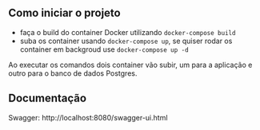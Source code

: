 ## Como iniciar o projeto


- faça o build do container Docker utilizando `docker-compose build`
- suba os container usando `docker-compose up`, se quiser rodar os container em backgroud use `docker-compose up -d`

Ao executar os comandos dois container vão subir, um para a aplicação e outro para o banco de dados Postgres.

## Documentação
Swagger: http://localhost:8080/swagger-ui.html

